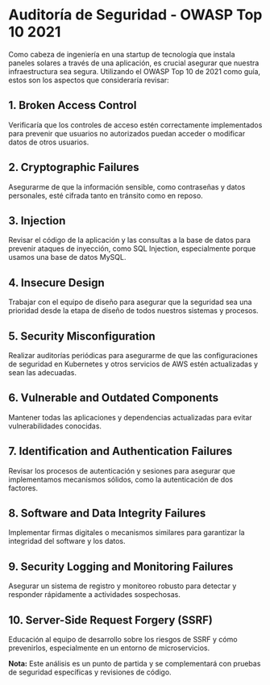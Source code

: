 # Auditoría de Seguridad - OWASP Top 10 2021

Como cabeza de ingeniería en una startup de tecnología que instala paneles solares a través de una aplicación, es crucial asegurar que nuestra infraestructura sea segura. Utilizando el OWASP Top 10 de 2021 como guía, estos son los aspectos que consideraría revisar:

## 1. Broken Access Control
Verificaría que los controles de acceso estén correctamente implementados para prevenir que usuarios no autorizados puedan acceder o modificar datos de otros usuarios.

## 2. Cryptographic Failures
Asegurarme de que la información sensible, como contraseñas y datos personales, esté cifrada tanto en tránsito como en reposo.

## 3. Injection
Revisar el código de la aplicación y las consultas a la base de datos para prevenir ataques de inyección, como SQL Injection, especialmente porque usamos una base de datos MySQL.

## 4. Insecure Design
Trabajar con el equipo de diseño para asegurar que la seguridad sea una prioridad desde la etapa de diseño de todos nuestros sistemas y procesos.

## 5. Security Misconfiguration
Realizar auditorías periódicas para asegurarme de que las configuraciones de seguridad en Kubernetes y otros servicios de AWS estén actualizadas y sean las adecuadas.

## 6. Vulnerable and Outdated Components
Mantener todas las aplicaciones y dependencias actualizadas para evitar vulnerabilidades conocidas.

## 7. Identification and Authentication Failures
Revisar los procesos de autenticación y sesiones para asegurar que implementamos mecanismos sólidos, como la autenticación de dos factores.

## 8. Software and Data Integrity Failures
Implementar firmas digitales o mecanismos similares para garantizar la integridad del software y los datos.

## 9. Security Logging and Monitoring Failures
Asegurar un sistema de registro y monitoreo robusto para detectar y responder rápidamente a actividades sospechosas.

## 10. Server-Side Request Forgery (SSRF)
Educación al equipo de desarrollo sobre los riesgos de SSRF y cómo prevenirlos, especialmente en un entorno de microservicios.

**Nota:** Este análisis es un punto de partida y se complementará con pruebas de seguridad específicas y revisiones de código.

